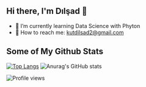 ## Hi there, I'm Dılşad 👋

- :palm_tree: I’m currently learning Data Science with Phyton
- :email: How to reach me: kutdilsad2@gmail.com

## Some of My Github Stats

[![Top Langs](https://github-readme-stats.vercel.app/api/top-langs/?username=dilsadkut&show_icons=true&theme=tokyonight)](https://github.com/anuraghazra/github-readme-stats)
![Anurag's GitHub stats](https://github-readme-stats.vercel.app/api?username=dilsadkut&show_icons=true&theme=tokyonight)

![Profile views](https://komarev.com/ghpvc/?username=dilsadkut&color=blue)


